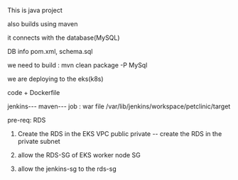 This is java project

also builds using maven

it connects with the database(MySQL)

DB info pom.xml, schema.sql

we need to build : mvn clean package -P MySql

we are deploying to the eks(k8s)

code + Dockerfile








jenkins--- maven---
job : war file
/var/lib/jenkins/workspace/petclinic/target



pre-req: RDS

1) Create the RDS in the EKS VPC
public
private -- create the RDS in the private subnet

2) allow the RDS-SG of EKS worker node SG
3) allow the jenkins-sg to the rds-sg



